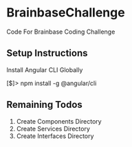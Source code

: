 # BrainbaseChallenge

Code For Brainbase Coding Challenge

## Setup Instructions

Install Angular CLI Globally

[$]> npm install -g @angular/cli

## Remaining Todos

1. Create Components Directory
2. Create Services Directory
3. Create Interfaces Directory
